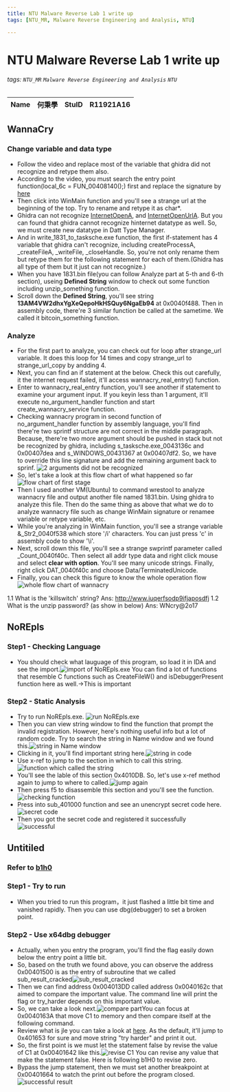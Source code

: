 ```yaml
---
title: NTU Malware Reverse Lab 1 write up
tags: [NTU_MR, Malware Reverse Engineering and Analysis, NTU]

---
```


# NTU Malware Reverse Lab 1 write up
###### tags: `NTU_MR` `Malware Reverse Engineering and Analysis` `NTU`

| Name| 何秉學 |StuID| R11921A16|
| -------- | -------- | -------- | -------- |



## WannaCry

### Change variable and data type
* Follow the video and replace most of the variable that ghidra did not recognize and retype them also.
* According to the video, you must search the entry point function(local_6c = FUN_00408140();) first and replace the signature by [here](https://learn.microsoft.com/zh-tw/windows/win32/learnwin32/winmain--the-application-entry-point)
* Then click into WinMain function and you'll see a strange url at the beginning of the top. Try to rename and retype it as char*.
* Ghidra can not recognize [InternetOpenA](https://learn.microsoft.com/en-us/windows/win32/api/wininet/nf-wininet-internetopena), and [InternetOpenUrlA](https://learn.microsoft.com/en-us/windows/win32/api/wininet/nf-wininet-internetopenurla). But you can found that ghidra cannot recognize hinternet datatype as well. So, we must create new datatype in Datt Type Manager.
* And in write_1831_to_tasksche.exe  function, the first if-statement has 4 variable that ghidra can't recognize, including createProcessA, \_createFileA, \_writeFile, \_closeHandle. So, you're not only rename them but retype them for the following statement for each of them.(Ghidra has all type of them but it just can not recognize.)
* When you have 1831.bin file(you can follow Analyze part at 5-th and 6-th section), useing **Defined String** window to check out some function including unzip_something function.
* Scroll down the **Defined String**, you'll see string **13AM4VW2dhxYgXeQepoHkHSQuy6NgaEb94** at 0x0040f488. Then in assembly code, there're 3 similar function be called at the sametime. We called it bitcoin_something function.


### Analyze
* For the first part to analyze, you can check out for loop after strange_url variable. It does this loop for 14 times and copy strange_url to strange_url_copy by andding 4.
* Next, you can find an if statement at the below. Check this out carefully, it the internet request failed, it'll access wannacry_real_entry() function.
* Enter to wannacry_real_entry function, you'll see another if statement to examine your argument input. If you keyin less than 1 argument, it'll execute no_argument_handler function and start create_wannacry_service function.
* Checking wannacry program in second function of no_argument_handler function by assembly language, you'll find there're two sprintf structure are not correct in the middle paragraph. Because, there're two more argument should be pushed in stack but not be recognized by ghidra, including s_tasksche.exe_0043136c and 0x00407dea and s_WINDOWS_00431367 at 0x00407df2. So, we have to override this line signature and add the remaining argument back to sprinf.
![2 arguments did not be recognized](https://imgur.com/HE2vWWo.png)
* So, let's take a look at this flow chart of what happened so far ![flow chart of first stage](https://imgur.com/JtLrxwf.png)
* Then I used another VM(Ubuntu) to command wrestool to analyze wannacry file and output another file named 1831.bin. Using ghidra to analyze this file. Then do the same thing as above that what we do to analyze wannacry file such as change WinMain signature or renamee variable or retype variable, etc.
* While you're analyzing in WinMain function, you'll see a strange variable &\_Str2\_0040f538 which store '/i' characters. You can just press 'c' in assembly code to show '\i'.
* Next, scroll down this file, you'll see a strange swprintf parameter called \_Count_0040f40c. Then select all addr type data and right click mouse and select **clear with option**. You'll see many unicode strings. Finally, right click DAT_0040f40c and choose Data/TerminatedUnicode.
* Finally, you can check this figure to know the whole operation flow ![whole flow chart of wannacry](https://imgur.com/P00ObJZ.png)

1.1 What is the 'killswitch' string?
Ans: http://www.iuqerfsodp9ifjaposdfj
1.2 What is the unzip password? (as show in below)
Ans: WNcry@2o17


## NoREpls
### Step1 - Checking Language
* You should check what lauguage of this program, so load it in IDA and see the import.![import of NoREpls.exe](https://imgur.com/xEoJhw4.png) You can find a lot of functions that resemble C functions such as CreateFileW() and isDebuggerPresent function here as well.->This is important

### Step2 - Static Analysis
* Try to run NoREpls.exe.
![run NoREpls.exe](https://imgur.com/2jUCFWL.png)
* Then you can view string window to find the function that prompt the invalid registration. However, here's nothing useful info but a lot of random code. Try to search the string in Name window and we found this.![string in Name window](https://imgur.com/woGONy5.png)
* Clicking in it, you'll find important string here.![string in code](https://imgur.com/iouRoVv.png)
* Use x-ref to jump to the section in which to call this string.![function which called the string](https://imgur.com/n3VTB6n.png)
* You'll see the lable of this section 0x4010DB. So, let's use x-ref method again to jump to where to called.![jump again](https://imgur.com/RZunVmt.png)
* Then press f5 to disassemble this section and you'll see the function.![checking function](https://imgur.com/EY0aPrE.png)
* Press into sub_401000 function and see an unencrypt secret code here.![secret code](https://imgur.com/b3LT1Xe.png)
* Then you got the secret code and registered it successfully![successful](https://imgur.com/OxuKg5o.png)

## Untitiled
### Refer to [b1h0](https://github.com/gabimarti/crackmes-solutions/blob/master/crackmes.one/evilprogrammer-mexican/b1h0-evilprogrammer-mexican.md)
### Step1 - Try to run
* When you tried to run this program，it just flashed a little bit time and vanished rapidly. Then you can use dbg(debugger) to set a broken point.

### Step2 - Use x64dbg debugger
* Actually, when you entry the program, you'll find the flag easily down below the entry point a little bit.
* So, based on the truth we found above, you can observe the address 0x00401500 is as the entry of subroutine that we called sub_result_cracked![sub_result_cracked](https://imgur.com/nky2a3B.png)
* Then we can find address 0x004013DD called address 0x0040162c that aimed to compare the important value. The command line will print the flag or try_harder depends on this important value.
* So, we can take a look next.![compare part](https://imgur.com/oa1XQpK.png)You can focus at 0x0040163A that move C1 to memory and then compare itself at the following command.
* Review what is jle you can take a look at [here](https://www.796t.com/content/1547538585.html). As the default, it'll jump to 0x401653 for sure and move string "try harder" and print it out.
* So, the first point is we must let the statement false by revise the value of C1 at 0x00401642 like this.![revise C1](https://imgur.com/tw2Ajit.png) You can revise any value that make the statement false. Here is following b1H0 to revise zero.
* Bypass the jump statement, then we must set another breakpoint at 0x00401664 to watch the print out before the program closed.![successful result](https://imgur.com/Px3WhS4.png)